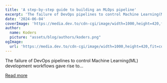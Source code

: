 ```yaml
---
title: 'A step-by-step guide to building an MLOps pipeline'
excerpt: 'The failure of DevOps pipelines to control Machine Learning(ML) development workflows gave rise to...'
date: '2024-06-04'
coverImage: 'https://media.dev.to/cdn-cgi/image/width=1000,height=420,fit=cover,gravity=auto,format=auto/https%3A%2F%2Fdev-to-uploads.s3.amazonaws.com%2Fuploads%2Farticles%2Fpnufabjmcc02125utrzn.jpg'
author:
  name: Koders
  picture: "assets/blog/authors/koders.png"
ogImage:
  url: 'https://media.dev.to/cdn-cgi/image/width=1000,height=420,fit=cover,gravity=auto,format=auto/https%3A%2F%2Fdev-to-uploads.s3.amazonaws.com%2Fuploads%2Farticles%2Fpnufabjmcc02125utrzn.jpg'
---
```


The failure of DevOps pipelines to control Machine Learning(ML) development workflows gave rise to...

[Read more](https://dev.to/kitops/a-step-by-step-guide-to-building-an-mlops-pipeline-1h4b)
